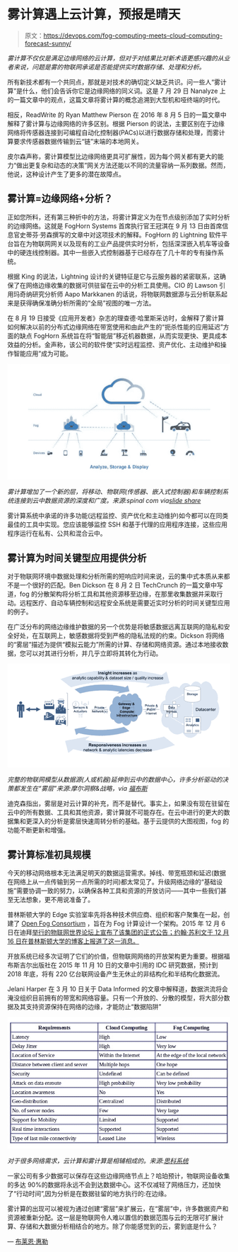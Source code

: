 # 雾计算遇上云计算，预报是晴天

> 原文：<https://devops.com/fog-computing-meets-cloud-computing-forecast-sunny/>

*雾计算不仅仅是满足边缘网络的云计算，但对于对结果比对新术语更感兴趣的从业者来说，问题是雾的物联网承诺是否能提供实时数据存储、处理和分析。*

所有新技术都有一个共同点，那就是对技术的确切定义缺乏共识。问一些人“雾计算”是什么，他们会告诉你它是边缘网络的同义词。这是 7 月 29 日 Nanalyze 上的一篇文章中的观点，这篇文章将雾计算的概念追溯到大型机和哑终端的时代。

相反，ReadWrite 的 Ryan Matthew Pierson 在 2016 年 8 月 5 日的一篇文章中解释了雾计算与边缘网络的许多区别。根据 Pierson 的说法，主要区别在于边缘网络将传感器连接到可编程自动化控制器(PACs)以进行数据存储和处理，而雾计算要求传感器数据传输到云“链”末端的本地网关。

皮尔森声称，雾计算模型比边缘网络更具可扩展性，因为每个网关都有更大的能力“做出更复杂和动态的决策”网关方法还能以不同的流量容纳一系列数据。然而，他说，这种设计产生了更多的潜在故障点。

## **雾计算=边缘网络+分析？**

正如您所料，还有第三种折中的方法，将雾计算定义为在节点级别添加了实时分析的边缘网络。这就是 FogHorn Systems 首席执行官王冠淇在 9 月 13 日由首席信息官史蒂芬·劳森撰写的文章中对这项技术的解释。FogHorn 的 Lightning 软件平台旨在为物联网网关以及现有的工业产品提供实时分析，包括深深嵌入机车等设备中的硬连线控制器。其中一些嵌入式控制器基于已经存在了几十年的专有操作系统。

根据 King 的说法，Lightning 设计的关键特征是它与云服务器的紧密联系，这确保了在网络边缘收集的数据可供驻留在云中的分析工具使用。CIO 的 Lawson 引用玛奇纳研究分析师 Aapo Markkanen 的话说，将物联网数据源与云分析联系起来是获得确保准确分析所需的“全局”视图的唯一方法。

在 8 月 19 日接受《应用开发者》杂志的理查德·哈里斯采访时，金解释了雾计算如何解决以前的分布式边缘网络在带宽使用和由此产生的“扼杀性能的应用延迟”方面的缺点 FogHorn 系统旨在将“智能层”移近机器数据，从而实现更快、更具成本效益的分析。金声称，该公司的软件使“实时远程监控、资产优化、主动维护和操作智能应用”成为可能。

![data-management-middleware-for-fogedge-computing-iot-4-638](img/e160185d0a2a07110d812b9cc9b906de.png)

*雾计算增加了一个新的层，将移动、物联网(传感器、嵌入式控制器)和车辆控制系统连接到云中数据资源的深度和广度。来源:spinal com via[slide share](http://www.slideshare.net/SebastienCoulon1/data-management-middleware-for-fogedge-computing-iot)*

雾计算系统中承诺的许多功能(远程监控、资产优化和主动维护)如今都可以在同类最佳的工具中实现。您应该能够监控 SSH 和基于代理的应用程序连接，这些应用程序运行在私有、公共和混合云中。

## **雾计算为时间关键型应用提供分析**

对于物联网环境中数据处理和分析所需的短响应时间来说，云的集中式本质从来都不是一个很好的匹配。Ben Dickson 在 8 月 2 日 TechCrunch 的一篇文章中写道，fog 的分散架构将分析工具和其他资源移至边缘，在那里收集数据并采取行动。远程医疗、自动车辆控制和远程安全系统是需要近实时分析的时间关键型应用的例子。

在广泛分布的网络边缘维护数据的另一个优势是将敏感数据远离互联网的隐私和安全好处，在互联网上，敏感数据将受到严格的隐私法规的约束。Dickson 将网络的“雾层”描述为提供“模拟云能力”所需的计算、存储和网络资源。通过本地接收数据，您可以对其进行分析，并几乎立即将其转化为行动。

![09_22_16_fog_cloud3](img/a6157c52a704d17771164bf89d6836d0.png)

*完整的物联网模型从数据源(人或机器)延伸到云中的数据中心，许多分析驱动的决策都发生在“雾层”来源:摩尔洞察&战略，via [福布斯](https://www.forbes.com/sites/moorinsights/2015/08/04/how-the-internet-of-things-will-shape-the-datacenter-of-the-future/#64175e643717)*

迪克森指出，雾层是对云计算的补充，而不是替代。事实上，如果没有现在驻留在云中的所有数据、工具和其他资源，雾计算就不可能存在。在云中进行的更大的数据集和更深入的分析是雾层快速周转分析的基础。基于云提供的大图视图，fog 的功能不断更新和增强。

## **雾计算标准初具规模**

今天的移动网络根本无法满足明天的数据运营需求。掉线、带宽瓶颈和延迟(数据在网络上从一点传输到另一点所需的时间)都太常见了。升级网络边缘的“基础设施”需要协调一致的努力，以确保各种工具和资源的开放访问——其中一些我们甚至无法想象，更不用说准备了。

普林斯顿大学的 Edge 实验室率先将各种技术供应商、组织和客户聚集在一起，创建了 [Open Fog Consortium](http://www.openfogconsortium.org/) ，旨在为 Fog 计算设计一个架构。2015 年 12 月 6 日在迪拜[举行的物联网世界论坛上宣布了该集团的正式公告；约翰·苏利文于 12 月 16 日在普林斯顿大学的博客上报道了这一消息。](https://www.princeton.edu/main/news/archive/S45/01/91M25/index.xml?section=topstories)

开放系统已经多次证明了它们的价值，但物联网网络的开放架构更为重要。根据福布斯吉尔出版社在 2015 年 11 月 10 日的文章中引用的 IDC 研究数据，预计到 2018 年底，将有 220 亿台联网设备产生无休止的非结构化和半结构化数据流。

Jelani Harper 在 3 月 10 日关于 Data Informed 的文章中解释道，数据洪流将会淹没组织目前拥有的带宽和网络容量。只有一个开放的、分散的模型，将大部分数据及其支持资源保持在网络的边缘，才能防止“数据陷阱”

![09_22_16_fog_cloud2](img/523325f65a58c62ebcd9d49216e87ba7.png)

*对于很多网络需求，云计算和雾计算是相辅相成的。来源:[思科系统](https://blogs.cisco.com/perspectives/iot-from-cloud-to-fog-computing)*

一家公司有多少数据可以保存在这些边缘网络节点上？哈珀预计，物联网设备收集的多达 90%的数据将永远不会到达数据中心。这不仅减轻了网络压力，还加快了“行动时间”,因为分析是在数据驻留的地方执行的:在边缘。

雾计算的出现可以被视为通过创建“雾层”来扩展云，在“雾层”中，许多数据资产和资源被重新分配。这一层是物联网令人难以置信的数据范围与云的无限可扩展计算、存储和大数据分析相结合的地方。除了你能感觉到的云，雾到底是什么？

— [布莱恩·惠勒](https://devops.com/author/bwheeler/)